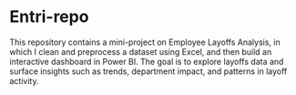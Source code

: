 # Entri-repo
This repository contains a mini-project on Employee Layoffs Analysis, in which I clean and preprocess a dataset using Excel, and then build an interactive dashboard in Power BI. The goal is to explore layoffs data and surface insights such as trends, department impact, and patterns in layoff activity.
